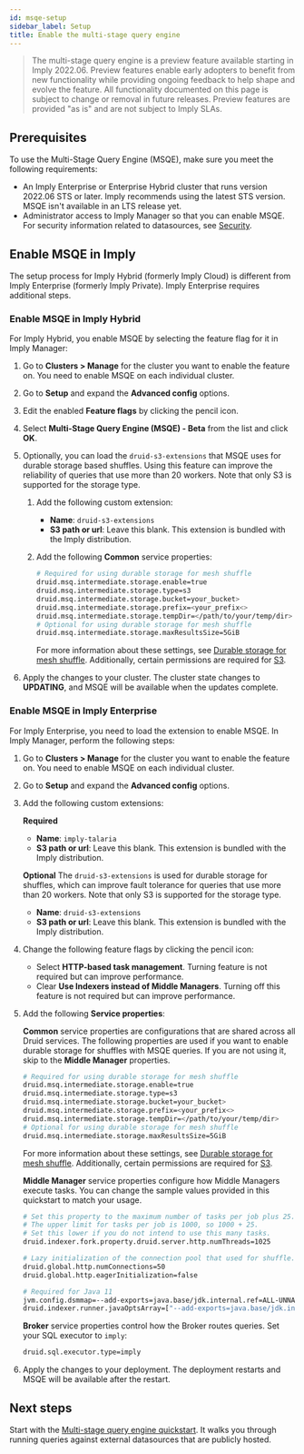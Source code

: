 ```yaml
---
id: msqe-setup
sidebar_label: Setup
title: Enable the multi-stage query engine
---
```


> The multi-stage query engine is a preview feature available starting in Imply 2022.06. Preview features enable early adopters to benefit from new functionality while providing ongoing feedback to help shape and evolve the feature. All functionality documented on this page is subject to change or removal in future releases. Preview features are provided "as is" and are not subject to Imply SLAs.

## Prerequisites

To use the Multi-Stage Query Engine (MSQE), make sure you meet the following requirements:

- An Imply Enterprise or Enterprise Hybrid cluster that runs version 2022.06 STS or later. Imply recommends using the latest STS version. MSQE isn't available in an LTS release yet. 
- Administrator access to Imply Manager so that you can enable MSQE. For security information related to datasources, see [Security](./msqe-security.md).


## Enable MSQE in Imply

The setup process for Imply Hybrid (formerly Imply Cloud) is different from Imply Enterprise (formerly Imply Private). Imply Enterprise requires additional steps.

### Enable MSQE in Imply Hybrid

For Imply Hybrid, you enable MSQE by selecting the feature flag for it in Imply Manager: 

1. Go to **Clusters > Manage** for the cluster you want to enable the feature on. You need to enable MSQE on each individual cluster.
2. Go to **Setup** and expand the **Advanced config** options.
3. Edit the enabled **Feature flags** by clicking the pencil icon.
4. Select **Multi-Stage Query Engine (MSQE) - Beta** from the list and click **OK**.
5. Optionally, you can load the `druid-s3-extensions` that MSQE uses for durable storage based shuffles. Using this feature can improve the reliability of queries that use more than 20 workers. Note that only S3 is supported for the storage type.
   1. Add the following custom extension:
      - **Name**: `druid-s3-extensions` 
      - **S3 path or url**: Leave this blank. This extension is bundled with the Imply distribution.
   2. Add the following **Common** service properties: 
     
        ```bash
        # Required for using durable storage for mesh shuffle
        druid.msq.intermediate.storage.enable=true
        druid.msq.intermediate.storage.type=s3
        druid.msq.intermediate.storage.bucket=your_bucket>
        druid.msq.intermediate.storage.prefix=<your_prefix<>
        druid.msq.intermediate.storage.tempDir=</path/to/your/temp/dir>
        # Optional for using durable storage for mesh shuffle
        druid.msq.intermediate.storage.maxResultsSize=5GiB
        ```
   
      For more information about these settings, see [Durable storage for mesh shuffle](./msqe-advanced-configs.md#durable-storage-for-mesh-shuffle). Additionally, certain permissions are required for [S3](./msqe-security.md#s3).

6. Apply the changes to your cluster. The cluster state changes to **UPDATING**, and MSQE will be available when the updates complete.

### Enable MSQE in Imply Enterprise

For Imply Enterprise, you need to load the extension to enable MSQE. In Imply Manager, perform the following steps:

1. Go to **Clusters > Manage** for the cluster you want to enable the feature on. You need to enable MSQE on each individual cluster.
2. Go to **Setup** and expand the **Advanced config** options.
3. Add the following custom extensions:

   **Required**
   - **Name**: `imply-talaria`
   - **S3 path or url**: Leave this blank. This extension is bundled with the Imply distribution.

   **Optional**
   The `druid-s3-extensions` is used for durable storage for shuffles, which can improve fault tolerance for queries that use more than 20 workers. Note that only S3 is supported for the storage type.
   - **Name**: `druid-s3-extensions`
   - **S3 path or url**: Leave this blank. This extension is bundled with the Imply distribution.

4. Change the following feature flags by clicking the pencil icon:

   - Select **HTTP-based task management**. Turning feature is not required but can improve performance.
   - Clear **Use Indexers instead of Middle Managers**. Turning off this feature is not required but can improve performance.

5. Add the following **Service properties**:

   **Common** service properties are configurations that are shared across all Druid services. The following properties are used if you want to enable durable storage for shuffles with MSQE queries. If you are not using it, skip to the **Middle Manager** properties.

   ```bash
   # Required for using durable storage for mesh shuffle
   druid.msq.intermediate.storage.enable=true
   druid.msq.intermediate.storage.type=s3
   druid.msq.intermediate.storage.bucket=your_bucket>
   druid.msq.intermediate.storage.prefix=<your_prefix<>
   druid.msq.intermediate.storage.tempDir=</path/to/your/temp/dir>
   # Optional for using durable storage for mesh shuffle
   druid.msq.intermediate.storage.maxResultsSize=5GiB
   ```
   
   For more information about these settings, see [Durable storage for mesh shuffle](./msqe-advanced-configs.md#durable-storage-for-mesh-shuffle). Additionally, certain permissions are required for [S3](./msqe-security.md#s3).

   **Middle Manager** service properties configure how Middle Managers execute tasks. You can change the sample values provided in this quickstart to match your usage.

   ```bash
   # Set this property to the maximum number of tasks per job plus 25.
   # The upper limit for tasks per job is 1000, so 1000 + 25.
   # Set this lower if you do not intend to use this many tasks.
   druid.indexer.fork.property.druid.server.http.numThreads=1025
   
   # Lazy initialization of the connection pool that used for shuffle.
   druid.global.http.numConnections=50
   druid.global.http.eagerInitialization=false
   
   # Required for Java 11
   jvm.config.dsmmap=--add-exports=java.base/jdk.internal.ref=ALL-UNNAMED
   druid.indexer.runner.javaOptsArray=["--add-exports=java.base/jdk.internal.ref=ALL-UNNAMED"]
   ```

   **Broker** service properties control how the Broker routes queries. Set your SQL executor to `imply`:

   ```bash
   druid.sql.executor.type=imply
   ```

6. Apply the changes to your deployment. The deployment restarts and MSQE will be available after the restart.

## Next steps

Start with the [Multi-stage query engine quickstart](./msqe-quickstart.md). It walks you through running queries against external datasources that are publicly hosted.
